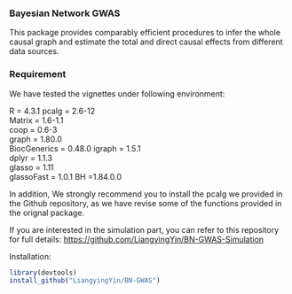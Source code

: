 ### Bayesian Network GWAS

This package provides comparably efficient procedures to infer the whole causal graph and estimate the total and direct causal effects from different data sources. 

### Requirement

We have tested the vignettes under following environment: 

R = 4.3.1 
pcalg = 2.6-12         
Matrix = 1.6-1.1      
coop = 0.6-3           
graph = 1.80.0         
BiocGenerics = 0.48.0 
igraph = 1.5.1        
dplyr = 1.1.3          
glasso = 1.11          
glassoFast = 1.0.1 
BH =1.84.0.0

In addition, We strongly recommend you to install the pcalg we provided in the Github repository, as we have revise some of the functions provided in the orignal package.

If you are interested in the simulation part, you can refer to this repository for full details: https://github.com/LiangyingYin/BN-GWAS-Simulation

Installation: 
```r
library(devtools)
install_github("LiangyingYin/BN-GWAS")
```
